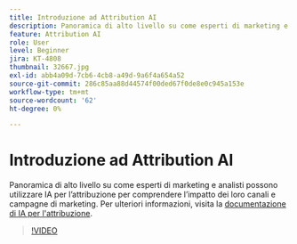 ```yaml
---
title: Introduzione ad Attribution AI
description: Panoramica di alto livello su come esperti di marketing e analisti possono utilizzare IA per l’attribuzione per comprendere l’impatto dei loro canali e campagne di marketing.
feature: Attribution AI
role: User
level: Beginner
jira: KT-4808
thumbnail: 32667.jpg
exl-id: abb4a09d-7cb6-4cb8-a49d-9a6f4a654a52
source-git-commit: 286c85aa88d44574f00ded67f0de8e0c945a153e
workflow-type: tm+mt
source-wordcount: '62'
ht-degree: 0%

---
```


# Introduzione ad Attribution AI

Panoramica di alto livello su come esperti di marketing e analisti possono utilizzare IA per l’attribuzione per comprendere l’impatto dei loro canali e campagne di marketing. Per ulteriori informazioni, visita la [documentazione di IA per l&#39;attribuzione](https://experienceleague.adobe.com/docs/experience-platform/intelligent-services/attribution-ai/overview.html?lang=it).

>[!VIDEO](https://video.tv.adobe.com/v/36617?learn=on&enablevpops&captions=ita)
